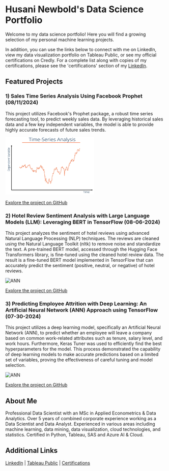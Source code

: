 # Husani Newbold's Data Science Portfolio

Welcome to my data science portfolio! Here you will find a growing selection of my personal machine learning projects.

In addition, you can use the links below to connect with me on LinkedIn, view my data visualization portfolio on Tableau Public, or see my official certifications on Credly. For a complete list along with copies of my certifications, please see the 'certifications' section of my [LinkedIn](https://www.linkedin.com/in/hnew/).

## Featured Projects

### 1) Sales Time Series Analysis Using Facebook Prophet (08/11/2024)
This project utilizes Facebook's Prophet package, a robust time series forecasting tool, to predict weekly sales data. By leveraging historical sales data and a few key independent variables, the model is able to provide highly accurate forecasts of future sales trends.

<img src="Time-Series-Analysis-1024x729.webp" alt="ANN" width="279" height="181">

[Explore the project on GitHub](https://github.com/hnewbold/sales_time_series_forecast)

### 2) Hotel Review Sentiment Analysis with Large Language Models (LLM): Leveraging BERT in TensorFlow (08-06-2024)
This project analyzes the sentiment of hotel reviews using advanced Natural Language Processing (NLP) techniques. The reviews are cleaned using the Natural Language Toolkit (nltk) to remove noise and standardize the text. A pre-trained BERT model, accessed through the Hugging Face Transformers library, is fine-tuned using the cleaned hotel review data. The result is a fine-tuned BERT model implemented in TensorFlow that can accurately predict the sentiment (positive, neutral, or negative) of hotel reviews. 

<img src="images.png" alt="ANN" width="279" height="181">

[Explore the project on GitHub](https://github.com/hnewbold/hotel_reviews_sentiment_analysis/)

### 3) Predicting Employee Attrition with Deep Learning: An Artificial Neural Network (ANN) Approach using TensorFlow (07-30-2024)
This project utilizes a deep learning model, specifically an Artificial Neural Network (ANN), to predict whether an employee will leave a company based on common work-related attributes such as tenure, salary level, and work hours. Furthermore, Keras Tuner was used to efficiently find the best hyperparameters for the model. This process demonstrated the capability of deep learning models to make accurate predictions based on a limited set of variables, proving the effectiveness of careful tuning and model selection.

<img src="1_oc1gaCFvgWXq_gHQFM63UQ.png" alt="ANN" width="300" height="150">

[Explore the project on GitHub](https://github.com/hnewbold/employee-attrition-ann)

## About Me
Professional Data Scientist with an MSc in Applied Econometrics & Data Analytics. Over 5 years of combined corporate experience working as a Data Scientist and Data Analyst. Experienced in various areas including machine learning, data mining, data visualization, cloud technologies, and statistics. Certified in Python, Tableau, SAS and Azure AI & Cloud. 

## Additional Links
[LinkedIn](https://www.linkedin.com/in/hnew/) | [Tableau Public](https://public.tableau.com/app/profile/hnew/vizzes) | <a href="https://www.credly.com/users/husani-newbold" title="To view all certifications visit LinkedIn certification Section">Certifications</a>







